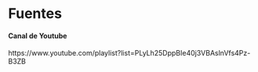 <h1>Fuentes</h1>
<h4> Canal de Youtube</h4>
https://www.youtube.com/playlist?list=PLyLh25DppBIe40j3VBAslnVfs4Pz-B3ZB
